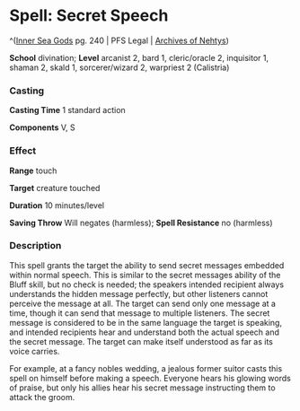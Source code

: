 # Spell: Secret Speech

^([Inner Sea Gods][ss-secret-speech] pg. 240 | PFS Legal | [Archives of Nehtys][sn-secret-speech])

**School** divination; **Level** arcanist 2, bard 1, cleric/oracle 2, inquisitor 1, shaman 2, skald 1, sorcerer/wizard 2, warpriest 2 (Calistria)

### Casting

**Casting Time** 1 standard action  

**Components** V, S

### Effect

**Range** touch  

**Target** creature touched  

**Duration** 10 minutes/level  

**Saving Throw** Will negates (harmless); **Spell Resistance** no (harmless)

### Description

This spell grants the target the ability to send secret messages embedded within normal speech. This is similar to the secret messages ability of the Bluff skill, but no check is needed; the speakers intended recipient always understands the hidden message perfectly, but other listeners cannot perceive the message at all. The target can send only one message at a time, though it can send that message to multiple listeners. The secret message is considered to be in the same language the target is speaking, and intended recipients hear and understand both the actual speech and the secret message. The target can make itself understood as far as its voice carries.  

For example, at a fancy nobles wedding, a jealous former suitor casts this spell on himself before making a speech. Everyone hears his glowing words of praise, but only his allies hear his secret message instructing them to attack the groom.

[ss-secret-speech]: http://paizo.com/products/btpy94wj
[sn-secret-speech]: http://www.archivesofnethys.com/SpellDisplay.aspx?ItemName=Secret%20Speech